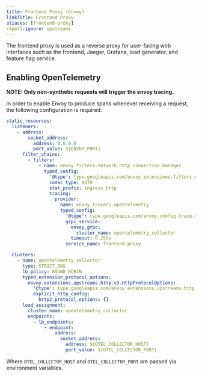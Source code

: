 ```yaml
---
title: Frontend Proxy (Envoy)
linkTitle: Frontend Proxy
aliases: [frontend-proxy]
cSpell:ignore: upstreams
---
```


The frontend proxy is used as a reverse proxy for user-facing web interfaces
such as the frontend, Jaeger, Grafana, load generator, and feature flag service.

## Enabling OpenTelemetry

**NOTE: Only non-synthetic requests will trigger the envoy tracing.**

In order to enable Envoy to produce spans whenever receiving a request, the
following configuration is required:

```yaml
static_resources:
  listeners:
    - address:
        socket_address:
          address: 0.0.0.0
          port_value: ${ENVOY_PORT}
      filter_chains:
        - filters:
            - name: envoy.filters.network.http_connection_manager
              typed_config:
                '@type': type.googleapis.com/envoy.extensions.filters.network.http_connection_manager.v3.HttpConnectionManager
                codec_type: AUTO
                stat_prefix: ingress_http
                tracing:
                  provider:
                    name: envoy.tracers.opentelemetry
                    typed_config:
                      '@type': type.googleapis.com/envoy.config.trace.v3.OpenTelemetryConfig
                      grpc_service:
                        envoy_grpc:
                          cluster_name: opentelemetry_collector
                        timeout: 0.250s
                      service_name: frontend-proxy

  clusters:
    - name: opentelemetry_collector
      type: STRICT_DNS
      lb_policy: ROUND_ROBIN
      typed_extension_protocol_options:
        envoy.extensions.upstreams.http.v3.HttpProtocolOptions:
          '@type': type.googleapis.com/envoy.extensions.upstreams.http.v3.HttpProtocolOptions
          explicit_http_config:
            http2_protocol_options: {}
      load_assignment:
        cluster_name: opentelemetry_collector
        endpoints:
          - lb_endpoints:
              - endpoint:
                  address:
                    socket_address:
                      address: ${OTEL_COLLECTOR_HOST}
                      port_value: ${OTEL_COLLECTOR_PORT}
```

Where `OTEL_COLLECTOR_HOST` and `OTEL_COLLECTOR_PORT` are passed via environment
variables.
